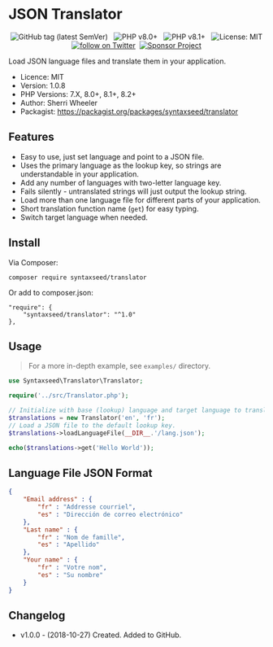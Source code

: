 JSON Translator
=========================

<div align="center">
    <img src="https://img.shields.io/github/tag/syntaxseed/translator.svg" alt="GitHub tag (latest SemVer)">&nbsp;&nbsp;
    <img src="https://img.shields.io/badge/PHP-8.0+-brightgreen.svg" alt="PHP v8.0+">&nbsp;&nbsp;
    <img src="https://img.shields.io/badge/PHP-8.1+-brightgreen.svg" alt="PHP v8.1+">&nbsp;&nbsp;
    <img src="https://img.shields.io/github/license/syntaxseed/translator" alt="License: MIT"><br>
    <a href="https://twitter.com/intent/follow?screen_name=syntaxseed"><img src="https://img.shields.io/twitter/follow/syntaxseed.svg?style=social&logo=twitter" alt="follow on Twitter"></a>&nbsp;&nbsp;<a href="https://github.com/syntaxseed#donatecontribute"><img src="https://img.shields.io/badge/Sponsor-Project-blue" alt="Sponsor Project" /></a>
</div>

Load JSON language files and translate them in your application.

* Licence: MIT
* Version: 1.0.8
* PHP Versions: 7.X, 8.0+, 8.1+, 8.2+
* Author: Sherri Wheeler
* Packagist: https://packagist.org/packages/syntaxseed/translator

Features
--------

* Easy to use, just set language and point to a JSON file.
* Uses the primary language as the lookup key, so strings are understandable in your application.
* Add any number of languages with two-letter language key.
* Fails silently - untranslated strings will just output the lookup string.
* Load more than one language file for different parts of your application.
* Short translation function name (`get`) for easy typing.
* Switch target language when needed.

Install
--------

Via Composer:
```
composer require syntaxseed/translator
```

Or add to composer.json:
```
"require": {
    "syntaxseed/translator": "^1.0"
},
```

Usage
--------

> For a more in-depth example, see `examples/` directory.

```php
use Syntaxseed\Translator\Translator;

require('../src/Translator.php');

// Initialize with base (lookup) language and target language to translate to.
$translations = new Translator('en', 'fr');
// Load a JSON file to the default lookup key.
$translations->loadLanguageFile(__DIR__.'/lang.json');

echo($translations->get('Hello World'));
```

Language File JSON Format
--------

```json
{
    "Email address" : {
        "fr" : "Addresse courriel",
        "es" : "Dirección de correo electrónico"
    },
    "Last name" : {
        "fr" : "Nom de famille",
        "es" : "Apellido"
    },
    "Your name" : {
        "fr" : "Votre nom",
        "es" : "Su nombre"
    }
}
```

Changelog
--------

* v1.0.0 - (2018-10-27) Created. Added to GitHub.

